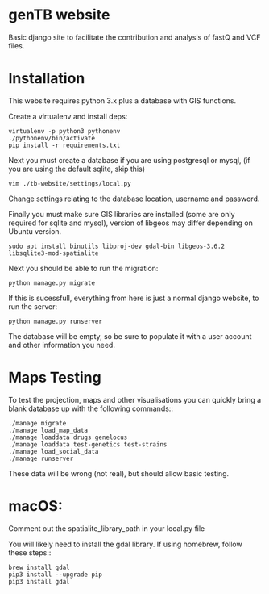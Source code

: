 # genTB website

Basic django site to facilitate the contribution and analysis of fastQ and VCF files.

# Installation

This website requires python 3.x plus a database with GIS functions.

Create a virtualenv and install deps:

    virtualenv -p python3 pythonenv
    ./pythonenv/bin/activate
    pip install -r requirements.txt

Next you must create a database if you are using postgresql or mysql, (if you are using the default sqlite, skip this)

    vim ./tb-website/settings/local.py

Change settings relating to the database location, username and password.

Finally you must make sure GIS libraries are installed (some are only required for sqlite and mysql), version of libgeos may differ depending on Ubuntu version.

    sudo apt install binutils libproj-dev gdal-bin libgeos-3.6.2 libsqlite3-mod-spatialite

Next you should be able to run the migration:

    python manage.py migrate

If this is sucessfull, everything from here is just a normal django website, to run the server:

    python manage.py runserver

The database will be empty, so be sure to populate it with a user account and other information you need.

# Maps Testing

To test the projection, maps and other visualisations you can quickly bring a blank database up with the following commands::

    ./manage migrate
    ./manage load_map_data
    ./manage loaddata drugs genelocus
    ./manage loaddata test-genetics test-strains
    ./manage load_social_data
    ./manage runserver

These data will be wrong (not real), but should allow basic testing.

# macOS:

Comment out the spatialite_library_path in your local.py file

You will likely need to install the gdal library. If using homebrew, follow these steps::

    brew install gdal
    pip3 install --upgrade pip
    pip3 install gdal
